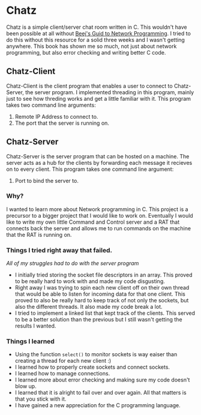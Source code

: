 # Chatz
Chatz is a simple client/server chat room written in C. This wouldn't have been possible at all without [Beej's Guid to Network Programming](https://beej.us/guide/bgnet/). I tried to do this without this resource for a solid three weeks and I wasn't getting anywhere. This book has shown me so much, not just about network programming, but also error checking and writing better C code. 

## Chatz-Client
Chatz-Client is the client program that enables a user to connect to Chatz-Server, the server program. I implemented threading in this program, mainly just to see how threding works and get a little familiar with it.
This program takes two command line arguments:
  1. Remote IP Address to connect to.
  2. The port that the server is running on.

## Chatz-Server
Chatz-Server is the server program that can be hosted on a machine.
The server acts as a hub for the clients by forwarding each message it recieves on to every client.
This program takes one command line argument:
  1. Port to bind the server to.
  
### Why?
I wanted to learn more about Network programming in C. This project is a precursor to a bigger project that I would like to work on. Eventually I would like to write my own little Command and Control server and a RAT that connects back the server and allows me to run commands on the machine that the RAT is running on.

### Things I tried right away that failed.
*All of my struggles had to do with the server program*
  * I initially tried storing the socket file descriptors in an array. This proved to be really hard to work with and made my code disgusting.
  * Right away I was trying to spin each new client off on their own thread that would be able to listen for incoming data for that one client. This proved to also be really hard to keep track of not only the sockets, but also the different threads. It also made my code break a lot.
  * I tried to implement a linked list that kept track of the clients. This served to be a better solution than the previous but I still wasn't getting the results I wanted.
  
### Things I learned
  * Using the function `select()` to monitor sockets is way eaiser than creating a thread for each new client :)
  * I learned how to properly create sockets and connect sockets.
  * I learned how to manage connections.
  * I learned more about error checking and making sure my code doesn't blow up.
  * I learned that it is alright to fail over and over again. All that matters is that you stick with it.
  * I have gained a new appreciation for the C programming language.
